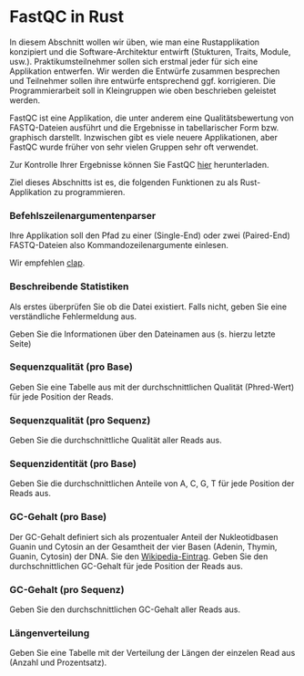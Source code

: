 # FastQC in Rust

<div class="emphasis-box">
    In diesem Abschnitt wollen wir üben, wie man eine Rustapplikation konzipiert und die Software-Architektur entwirft (Stukturen, Traits, Module, usw.). Praktikumsteilnehmer sollen
    sich erstmal jeder für sich eine Applikation <emph>entwerfen</emph>. Wir werden die Entwürfe zusammen besprechen und Teilnehmer sollen ihre entwürfe entsprechend ggf. korrigieren. Die Programmierarbeit soll in Kleingruppen wie oben beschrieben geleistet werden. 
</div>

FastQC ist eine Applikation, die unter anderem eine Qualitätsbewertung von FASTQ-Dateien ausführt und die Ergebnisse in tabellarischer Form bzw. graphisch darstellt. Inzwischen gibt es viele neuere Applikationen, aber FastQC wurde früher von sehr vielen Gruppen sehr oft verwendet. 

Zur Kontrolle Ihrer Ergebnisse können Sie FastQC [hier](https://www.bioinformatics.babraham.ac.uk/projects/fastqc/) herunterladen.

Ziel dieses Abschnitts ist es, die folgenden Funktionen zu als Rust-Applikation zu programmieren.

### Befehlszeilenargumentenparser

Ihre Applikation soll den Pfad zu einer (Single-End) oder zwei (Paired-End) FASTQ-Dateien also Kommandozeilenargumente einlesen.

Wir empfehlen [clap](https://docs.rs/clap/latest/clap/).

### Beschreibende Statistiken

Als erstes überprüfen Sie ob die Datei existiert. Falls nicht, geben Sie eine verständliche Fehlermeldung aus.

Geben Sie die Informationen über den Dateinamen aus (s. hierzu letzte Seite) 

### Sequenzqualität (pro Base)

Geben Sie eine Tabelle aus mit der durchschnittlichen Qualität (Phred-Wert) für jede Position der Reads.

### Sequenzqualität (pro Sequenz)

Geben Sie die durchschnittliche Qualität aller Reads aus.

### Sequenzidentität (pro Base)

Geben Sie die durchschnittlichen Anteile von A, C, G, T für jede Position der Reads aus.

### GC-Gehalt (pro Base)
Der GC-Gehalt definiert sich als prozentualer Anteil der Nukleotidbasen Guanin und Cytosin an der Gesamtheit der vier Basen (Adenin, Thymin, Guanin, Cytosin) der DNA. Sie den [Wikipedia-Eintrag](https://de.wikipedia.org/wiki/GC-Gehalt).  Geben Sie den durchschnittlichen GC-Gehalt für jede Position der Reads aus.

### GC-Gehalt (pro Sequenz)
Geben Sie den durchschnittlichen GC-Gehalt aller Reads aus.

### Längenverteilung
Geben Sie eine Tabelle mit der Verteilung der Längen der einzelen Read aus (Anzahl und Prozentsatz).

